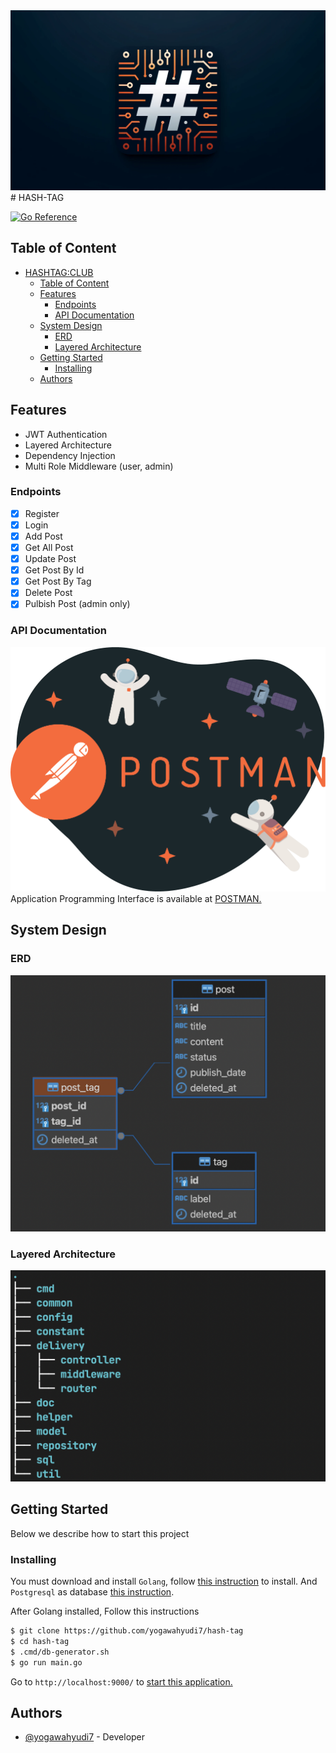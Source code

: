 <div align="center">
  <a href="https://raw.githubusercontent.com/yogawahyudi7/hash-tag/develop/doc/hashtag.webp">
    <img src="https://raw.githubusercontent.com/yogawahyudi7/hash-tag/develop/doc/hashtag.webp">
  </a>
</div>
<div>
#  HASH-TAG

[![Go Reference](https://pkg.go.dev/badge/golang.org/x/example.svg)](https://pkg.go.dev/golang.org/x/example)

## Table of Content

- [HASHTAG:CLUB](#hash-tag)
  - [Table of Content](#table-of-content)
  - [Features](#features)
    - [Endpoints](#endpoints)
    - [API Documentation](#api-documentation)
  - [System Design](#system-design)
    - [ERD](#erd)
    - [Layered Architecture](#layered-architecture)
  - [Getting Started](#getting-started)
    - [Installing](#installing)
  - [Authors](#authors)

## Features

- JWT Authentication
- Layered Architecture
- Dependency Injection
- Multi Role Middleware (user, admin)

### Endpoints

- [x] Register
- [x] Login
- [x] Add Post
- [x] Get All Post
- [x] Update Post
- [x] Get Post By Id
- [x] Get Post By Tag
- [x] Delete Post
- [x] Pulbish Post (admin only)

### API Documentation

![API Documentation](https://raw.githubusercontent.com/yogawahyudi7/hash-tag/develop/doc/postman.png)
Application Programming Interface is available at [POSTMAN.](https://documenter.getpostman.com/view/16411992/2sA3QqfsDc)

## System Design

### ERD

![HashTag- ERD](https://raw.githubusercontent.com/yogawahyudi7/hash-tag/develop/doc/erd.png)

### Layered Architecture

![HashTag - Layered Architecture](https://raw.githubusercontent.com/yogawahyudi7/hash-tag/develop/doc/tree.png)

## Getting Started

Below we describe how to start this project

### Installing

You must download and install `Golang`, follow [this instruction](https://golang.org/doc/install) to install.
And `Postgresql` as database [this instruction](https://www.postgresql.org/download/).

After Golang installed, Follow this instructions

```bash
$ git clone https://github.com/yogawahyudi7/hash-tag
$ cd hash-tag
$ .cmd/db-generator.sh
$ go run main.go
```

Go to `http://localhost:9000/` to [start this application.](http://localhost:9000/)

## Authors

- [@yogawahyudi7](https://github.com/yogawahyudi7) - Developer
